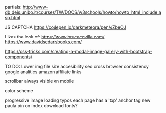 

partials:
http://www-db.deis.unibo.it/courses/TW/DOCS/w3schools/howto/howto_html_include.asp.html

JS CAPTCHA
https://codepen.io/darkmeteora/pen/oZbeOJ

Likes the look of:
https://www.brucecoville.com/
https://www.davidsedarisbooks.com/

<!-- bootstrap modal carouse -->
https://css-tricks.com/creating-a-modal-image-gallery-with-bootstrap-components/

TO DO:
Lower img file size
accesibility
seo
cross browser consistency
google analitics
amazon affiliate links
<!-- pages for series -->
<!-- lightbox -->
<!-- apple tv on amber brown page -->
<!-- icons on every page -->
<!-- meta data on every page -->
scrollbar always visible on mobile
<!-- book mobile dropdown centered -->
color scheme
<!-- Captcha for contact page? -->
progressive image loading
typos
each page has a 'top' anchor tag
new paula pin on index
download fonts?
